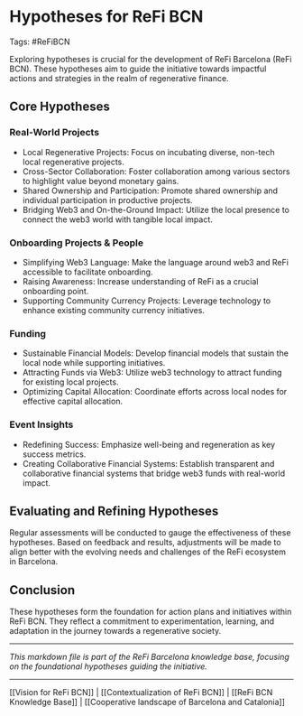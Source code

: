 # Hypotheses for ReFi BCN
Tags: #ReFiBCN 

Exploring hypotheses is crucial for the development of ReFi Barcelona (ReFi BCN). These hypotheses aim to guide the initiative towards impactful actions and strategies in the realm of regenerative finance.

## Core Hypotheses

### Real-World Projects

- Local Regenerative Projects: Focus on incubating diverse, non-tech local regenerative projects.
- Cross-Sector Collaboration: Foster collaboration among various sectors to highlight value beyond monetary gains.
- Shared Ownership and Participation: Promote shared ownership and individual participation in productive projects.
- Bridging Web3 and On-the-Ground Impact: Utilize the local presence to connect the web3 world with tangible local impact.

### Onboarding Projects & People

- Simplifying Web3 Language: Make the language around web3 and ReFi accessible to facilitate onboarding.
- Raising Awareness: Increase understanding of ReFi as a crucial onboarding point.
- Supporting Community Currency Projects: Leverage technology to enhance existing community currency initiatives.

### Funding

- Sustainable Financial Models: Develop financial models that sustain the local node while supporting initiatives.
- Attracting Funds via Web3: Utilize web3 technology to attract funding for existing local projects.
- Optimizing Capital Allocation: Coordinate efforts across local nodes for effective capital allocation.

### Event Insights

- Redefining Success: Emphasize well-being and regeneration as key success metrics.
- Creating Collaborative Financial Systems: Establish transparent and collaborative financial systems that bridge web3 funds with real-world impact.

## Evaluating and Refining Hypotheses

Regular assessments will be conducted to gauge the effectiveness of these hypotheses. Based on feedback and results, adjustments will be made to align better with the evolving needs and challenges of the ReFi ecosystem in Barcelona.

## Conclusion

These hypotheses form the foundation for action plans and initiatives within ReFi BCN. They reflect a commitment to experimentation, learning, and adaptation in the journey towards a regenerative society.

---

*This markdown file is part of the ReFi Barcelona knowledge base, focusing on the foundational hypotheses guiding the initiative.*

---

[[Vision for ReFi BCN]] | [[Contextualization of ReFi BCN]] | [[ReFi BCN Knowledge Base]] | [[Cooperative landscape of Barcelona and Catalonia]]

